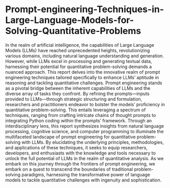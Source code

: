 # Prompt-engineering-Techniques-in-Large-Language-Models-for-Solving-Quantitative-Problems

In the realm of artificial intelligence, the capabilities of Large Language Models (LLMs) have reached unprecedented heights, revolutionizing various domains, including natural language understanding and generation. However, while LLMs excel in processing and generating textual data, harnessing their potential for quantitative problem-solving demands a nuanced approach. This report delves into the innovative realm of prompt engineering techniques tailored specifically to enhance LLMs’ aptitude in reasoning and tackling quantitative challenges.
Prompt engineering stands as a pivotal bridge between the inherent capabilities of LLMs and the diverse array of tasks they confront. By refining the prompts—inputs provided to LLMs—through strategic structuring and formulation, researchers and practitioners endeavor to bolster the models’ proficiency in quantitative problem-solving. This entails leveraging a spectrum of techniques, ranging from crafting intricate chains of thought prompts to integrating Python coding within the prompts’ framework.
Through an interdisciplinary lens, this report synthesizes insights from natural language processing, cognitive science, and computer programming to illuminate the multifaceted landscape of prompt engineering for quantitative problem-solving with LLMs. By elucidating the underlying principles, methodologies, and applications of these techniques, it seeks to equip researchers, developers, and enthusiasts with the knowledge and tools necessary to unlock the full potential of LLMs in the realm of quantitative analysis.
As we embark on this journey through the frontiers of prompt engineering, we embark on a quest to transcend the boundaries of traditional problem-solving paradigms, harnessing the transformative power of language models to tackle quantitative challenges with ingenuity and sophistication.
